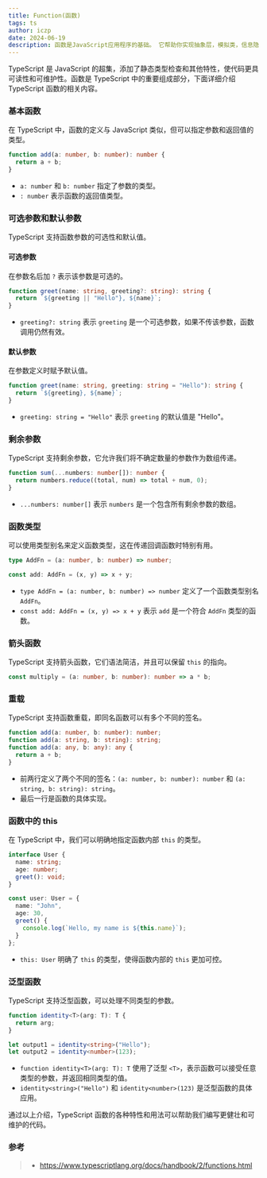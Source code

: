 ```yaml
---
title: Function(函数)
tags: ts
author: iczp
date: 2024-06-19
description: 函数是JavaScript应用程序的基础。 它帮助你实现抽象层，模拟类，信息隐藏和模块。 在TypeScript里，虽然已经支持类，命名空间和模块，但函数仍然是主要的定义 行为的地方。 TypeScript为JavaScript函数添加了额外的功能，让我们可以更容易地使用。
---
```


TypeScript 是 JavaScript 的超集，添加了静态类型检查和其他特性，使代码更具可读性和可维护性。函数是 TypeScript 中的重要组成部分，下面详细介绍 TypeScript 函数的相关内容。

### 基本函数

在 TypeScript 中，函数的定义与 JavaScript 类似，但可以指定参数和返回值的类型。

```typescript
function add(a: number, b: number): number {
  return a + b;
}
```

- `a: number` 和 `b: number` 指定了参数的类型。
- `: number` 表示函数的返回值类型。

### 可选参数和默认参数

TypeScript 支持函数参数的可选性和默认值。

#### 可选参数

在参数名后加 `?` 表示该参数是可选的。

```typescript
function greet(name: string, greeting?: string): string {
  return `${greeting || "Hello"}, ${name}`;
}
```

- `greeting?: string` 表示 `greeting` 是一个可选参数，如果不传该参数，函数调用仍然有效。

#### 默认参数

在参数定义时赋予默认值。

```typescript
function greet(name: string, greeting: string = "Hello"): string {
  return `${greeting}, ${name}`;
}
```

- `greeting: string = "Hello"` 表示 `greeting` 的默认值是 "Hello"。

### 剩余参数

TypeScript 支持剩余参数，它允许我们将不确定数量的参数作为数组传递。

```typescript
function sum(...numbers: number[]): number {
  return numbers.reduce((total, num) => total + num, 0);
}
```

- `...numbers: number[]` 表示 `numbers` 是一个包含所有剩余参数的数组。

### 函数类型

可以使用类型别名来定义函数类型，这在传递回调函数时特别有用。

```typescript
type AddFn = (a: number, b: number) => number;

const add: AddFn = (x, y) => x + y;
```

- `type AddFn = (a: number, b: number) => number` 定义了一个函数类型别名 `AddFn`。
- `const add: AddFn = (x, y) => x + y` 表示 `add` 是一个符合 `AddFn` 类型的函数。

### 箭头函数

TypeScript 支持箭头函数，它们语法简洁，并且可以保留 `this` 的指向。

```typescript
const multiply = (a: number, b: number): number => a * b;
```

### 重载

TypeScript 支持函数重载，即同名函数可以有多个不同的签名。

```typescript
function add(a: number, b: number): number;
function add(a: string, b: string): string;
function add(a: any, b: any): any {
  return a + b;
}
```

- 前两行定义了两个不同的签名：`(a: number, b: number): number` 和 `(a: string, b: string): string`。
- 最后一行是函数的具体实现。

### 函数中的 this

在 TypeScript 中，我们可以明确地指定函数内部 `this` 的类型。

```typescript
interface User {
  name: string;
  age: number;
  greet(): void;
}

const user: User = {
  name: "John",
  age: 30,
  greet() {
    console.log(`Hello, my name is ${this.name}`);
  }
};
```

- `this: User` 明确了 `this` 的类型，使得函数内部的 `this` 更加可控。

### 泛型函数

TypeScript 支持泛型函数，可以处理不同类型的参数。

```typescript
function identity<T>(arg: T): T {
  return arg;
}

let output1 = identity<string>("Hello");
let output2 = identity<number>(123);
```

- `function identity<T>(arg: T): T` 使用了泛型 `<T>`，表示函数可以接受任意类型的参数，并返回相同类型的值。
- `identity<string>("Hello")` 和 `identity<number>(123)` 是泛型函数的具体应用。

通过以上介绍，TypeScript 函数的各种特性和用法可以帮助我们编写更健壮和可维护的代码。

### 参考

> - https://www.typescriptlang.org/docs/handbook/2/functions.html
